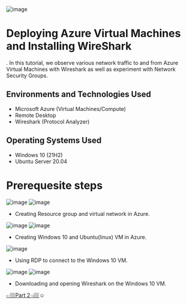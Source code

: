 ![image](https://github.com/user-attachments/assets/bbe17ea7-de8e-4c3a-9cfd-f43f8c5d7f52)


<h1>Deploying Azure Virtual Machines and Installing WireShark</h1>.
In this tutorial, we observe various network traffic to and from Azure Virtual Machines with Wireshark as well as experiment with Network Security Groups. <br />




<h2>Environments and Technologies Used</h2>

- Microsoft Azure (Virtual Machines/Compute)
- Remote Desktop
- Wireshark (Protocol Analyzer)

<h2>Operating Systems Used </h2>

- Windows 10 (21H2)
- Ubuntu Server 20.04

# Prerequesite steps
![image](https://github.com/user-attachments/assets/06566c56-fc0f-4494-9956-363ce4de3322) ![image](https://github.com/user-attachments/assets/a67da10f-e0af-4a54-a58a-585f57695315)


- Creating Resource group and virtual network in Azure.

![image](https://github.com/user-attachments/assets/15ed1220-c98e-4d82-94ae-93012b42c522) ![image](https://github.com/user-attachments/assets/cbbdda88-497b-4d73-95be-4be17c1f0e5c)

- Creating Windows 10 and Ubuntu(linux) VM in Azure.

![image](https://github.com/user-attachments/assets/4a38bfbb-dc23-4df7-be4c-b0b515583bc9)

- Using RDP to connect to the Windows 10 VM.

![image](https://github.com/user-attachments/assets/28b52768-fe95-4948-8a2c-3bcfa7529d2b) ![image](https://github.com/user-attachments/assets/81f84c91-b567-4413-9126-5c4c1150684e)

- Downloading and opening Wireshark on the Windows 10 VM.

 <a href="https://github.com/Ycastillo2003/Monitoring-network-protocols-with-Wireshark./edit/main/README.md">👉🏽Part 2👈🏽</a>☺</h1>

